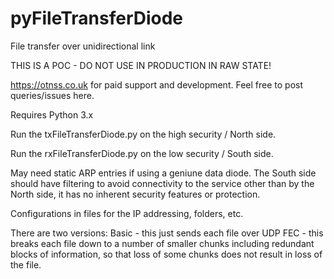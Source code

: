 # pyFileTransferDiode
File transfer over unidirectional link

THIS IS A POC - DO NOT USE IN PRODUCTION IN RAW STATE!

https://otnss.co.uk for paid support and development.
Feel free to post queries/issues here.

Requires Python 3.x

Run the txFileTransferDiode.py on the high security / North side.

Run the rxFileTransferDiode.py on the low security / South side.

May need static ARP entries if using a geniune data diode.
The South side should have filtering to avoid connectivity to the service other than by the North side, it has no inherent security features or protection.


Configurations in files for the IP addressing, folders, etc.


There are two versions:
Basic - this just sends each file over UDP
FEC - this breaks each file down to a number of smaller chunks including redundant blocks of information, so that loss of some chunks does not result in loss of the file.  
